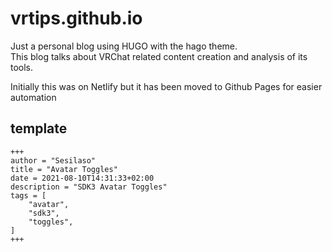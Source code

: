 # vrtips.github.io

Just a personal blog using HUGO with the hago theme.  
This blog talks about VRChat related content creation and analysis of its tools.  

Initially this was on Netlify but it has been moved to Github Pages for easier automation

## template
```
+++
author = "Sesilaso"
title = "Avatar Toggles"
date = 2021-08-10T14:31:33+02:00
description = "SDK3 Avatar Toggles"
tags = [
    "avatar",
    "sdk3",
    "toggles",
]
+++
```

